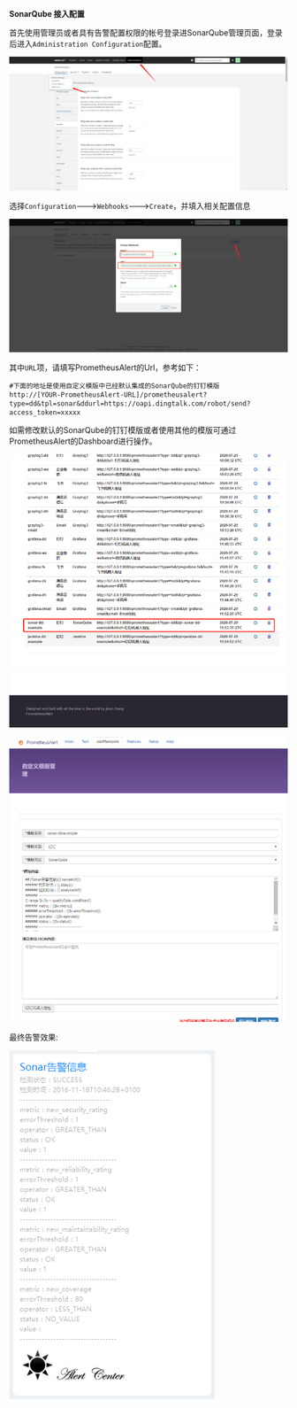  **SonarQube 接入配置**
 
首先使用管理员或者具有告警配置权限的帐号登录进SonarQube管理页面，登录后进入`Administration Configuration`配置。
 
![sonar1](../sonar1.png)
 
选择`Configuration`--->`Webhooks`--->`Create`，并填入相关配置信息
 
![sonar2](../sonar2.png)
 
其中`URL`项，请填写PrometheusAlert的Url，参考如下：

```
#下面的地址是使用自定义模版中已经默认集成的SonarQube的钉钉模版
http://[YOUR-PrometheusAlert-URL]/prometheusalert?type=dd&tpl=sonar&ddurl=https://oapi.dingtalk.com/robot/send?access_token=xxxxx
```

如需修改默认的SonarQube的钉钉模版或者使用其他的模版可通过PrometheusAlert的Dashboard进行操作。

![sonar4](../sonar4.png)

![sonar5](../sonar5.png)

最终告警效果:
 
![sonar3](../sonar3.png)